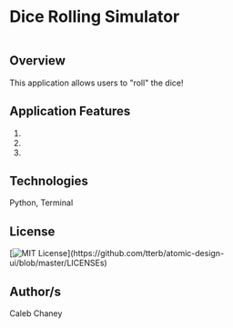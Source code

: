 # Dice Rolling Simulator
![]()
## Overview
This application allows users to "roll" the dice!

## Application Features
1) 
2) 
3) 

## Technologies
Python, Terminal

## License 
[![MIT License](https://img.shields.io/apm/l/atomic-design-ui.svg?)](https://github.com/tterb/atomic-design-ui/blob/master/LICENSEs)

## Author/s
Caleb Chaney
